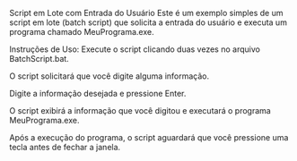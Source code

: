 Script em Lote com Entrada do Usuário
Este é um exemplo simples de um script em lote (batch script) que solicita a entrada do usuário e executa um programa chamado MeuPrograma.exe.

Instruções de Uso:
Execute o script clicando duas vezes no arquivo BatchScript.bat.

O script solicitará que você digite alguma informação.

Digite a informação desejada e pressione Enter.

O script exibirá a informação que você digitou e executará o programa MeuPrograma.exe.

Após a execução do programa, o script aguardará que você pressione uma tecla antes de fechar a janela.
